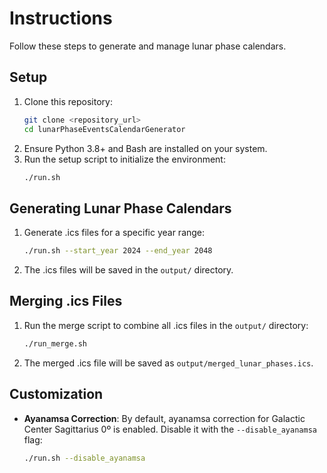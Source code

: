 # Instructions

Follow these steps to generate and manage lunar phase calendars.

## Setup

1. Clone this repository:
   ```bash
   git clone <repository_url>
   cd lunarPhaseEventsCalendarGenerator
   ```
2. Ensure Python 3.8+ and Bash are installed on your system.
3. Run the setup script to initialize the environment:
   ```bash
   ./run.sh
   ```

## Generating Lunar Phase Calendars
1. Generate .ics files for a specific year range:
   ```bash
   ./run.sh --start_year 2024 --end_year 2048
   ```
2. The .ics files will be saved in the `output/` directory.

## Merging .ics Files
1. Run the merge script to combine all .ics files in the `output/` directory:
   ```bash
   ./run_merge.sh
   ```
2. The merged .ics file will be saved as `output/merged_lunar_phases.ics`.

## Customization
- **Ayanamsa Correction**: By default, ayanamsa correction for Galactic Center Sagittarius 0º is enabled.
Disable it with the `--disable_ayanamsa` flag:
   ```bash
   ./run.sh --disable_ayanamsa
   ```
